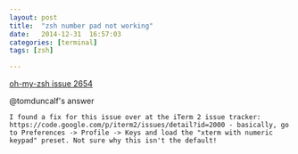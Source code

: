 ```yaml
---
layout: post
title:  "zsh number pad not working"
date:   2014-12-31	16:57:03
categories: [terminal]
tags: [zsh]

---
```


[oh-my-zsh issue 2654](https://github.com/robbyrussell/oh-my-zsh/issues/2654)

@tomduncalf's answer

```
I found a fix for this issue over at the iTerm 2 issue tracker: https://code.google.com/p/iterm2/issues/detail?id=2000 - basically, go to Preferences -> Profile -> Keys and load the "xterm with numeric keypad" preset. Not sure why this isn't the default!
```
